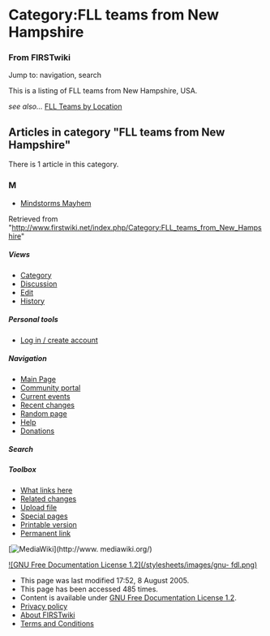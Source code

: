 # Category:FLL teams from New Hampshire

### From FIRSTwiki

Jump to: navigation, search

This is a listing of FLL teams from New Hampshire, USA.

_see also..._ [FLL Teams by Location](/index.php/FLL_Teams_by_Location "FLL
Teams by Location" )

  

## Articles in category "FLL teams from New Hampshire"

There is 1 article in this category.

### M

  * [Mindstorms Mayhem](/index.php/Mindstorms_Mayhem "Mindstorms Mayhem" )

Retrieved from
"<http://www.firstwiki.net/index.php/Category:FLL_teams_from_New_Hampshire>"

##### Views

  * [Category](/index.php/Category:FLL_teams_from_New_Hampshire)
  * [Discussion](/index.php?title=Category_talk:FLL_teams_from_New_Hampshire&action=edit)
  * [Edit](/index.php?title=Category:FLL_teams_from_New_Hampshire&action=edit)
  * [History](/index.php?title=Category:FLL_teams_from_New_Hampshire&action=history)

##### Personal tools

  * [Log in / create account](/index.php?title=Special:Userlogin&returnto=Category:FLL_teams_from_New_Hampshire)

[](/index.php/Main_Page "Main Page" )

##### Navigation

  * [Main Page](/index.php/Main_Page)
  * [Community portal](/index.php/FIRSTwiki:Community_portal)
  * [Current events](/index.php/Current_events)
  * [Recent changes](/index.php/Special:Recentchanges)
  * [Random page](/index.php/Special:Random)
  * [Help](/index.php/Help:Contents)
  * [Donations](/index.php/FIRSTwiki:Site_support)

##### Search



##### Toolbox

  * [What links here](/index.php/Special:Whatlinkshere/Category:FLL_teams_from_New_Hampshire)
  * [Related changes](/index.php/Special:Recentchangeslinked/Category:FLL_teams_from_New_Hampshire)
  * [Upload file](/index.php/Special:Upload)
  * [Special pages](/index.php/Special:Specialpages)
  * [Printable version](/index.php?title=Category:FLL_teams_from_New_Hampshire&printable=yes)
  * [Permanent link](/index.php?title=Category:FLL_teams_from_New_Hampshire&oldid=40620)

[![MediaWiki](/skins/common/images/poweredby_mediawiki_88x31.png)](http://www.
mediawiki.org/)

[![GNU Free Documentation License 1.2](/stylesheets/images/gnu-
fdl.png)](http://www.gnu.org/copyleft/fdl.html)

  * This page was last modified 17:52, 8 August 2005.
  * This page has been accessed 485 times.
  * Content is available under [GNU Free Documentation License 1.2](http://www.gnu.org/copyleft/fdl.html "http://www.gnu.org/copyleft/fdl.html" ).
  * [Privacy policy](/index.php/FIRSTwiki:Privacy_policy "FIRSTwiki:Privacy policy" )
  * [About FIRSTwiki](/index.php/FIRSTwiki:About "FIRSTwiki:About" )
  * [Terms and Conditions](/index.php/FIRSTwiki:Terms_and_conditions "FIRSTwiki:Terms and conditions" )

